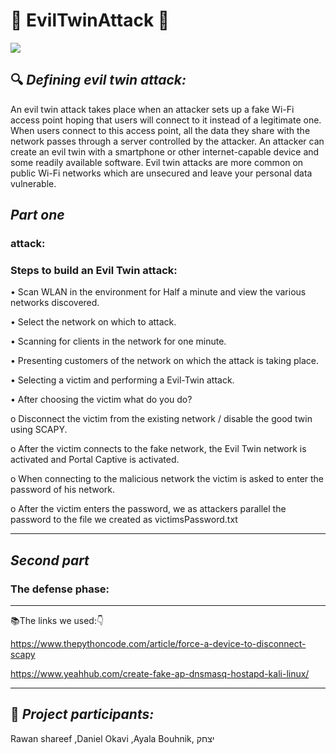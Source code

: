 # :imp: EvilTwinAttack :imp:

 ![](https://www.greycampus.com/hubfs/Imported_Blog_Media/content_evil_twin_attack.png)

:mag: 
 _Defining evil twin attack:_
----------------------------------------
An evil twin attack takes place when an attacker sets up a fake Wi-Fi access point hoping that users will connect to it instead of a legitimate one. When users connect to this access point, all the data they share with the network passes through a server controlled by the attacker. An attacker can create an evil twin with a smartphone or other internet-capable device and some readily available software. Evil twin attacks are more common on public Wi-Fi networks which are unsecured and leave your personal data vulnerable.


 _Part one_
----------------------------------------
###  attack:

### Steps to build an Evil Twin attack:

• Scan WLAN in the environment for Half a minute and view the various networks discovered.

• Select the network on which to attack.

• Scanning for clients in the network for one minute.

• Presenting customers of the network on which the attack is taking place.

• Selecting a victim and performing a Evil-Twin attack.

• After choosing the victim what do you do?

o Disconnect the victim from the existing network / disable the good twin using SCAPY.

o After the victim connects to the fake network, the Evil Twin network is activated and Portal Captive is activated.

o When connecting to the malicious network the victim is asked to enter the password of his network.

o After the victim enters the password, we as attackers parallel the password to the file we created as victimsPassword.txt






----------------------------------------
 _Second part_
----------------------------------------
###  The defense phase:


---------------------------------------------------------------------------------------------------- 
:books:The links we used::point_down:


https://www.thepythoncode.com/article/force-a-device-to-disconnect-scapy


https://www.yeahhub.com/create-fake-ap-dnsmasq-hostapd-kali-linux/


----------------------------------------










:pushpin:
_Project participants:_
----------------------------------------
Rawan shareef ,Daniel Okavi ,Ayala Bouhnik, יצחק


